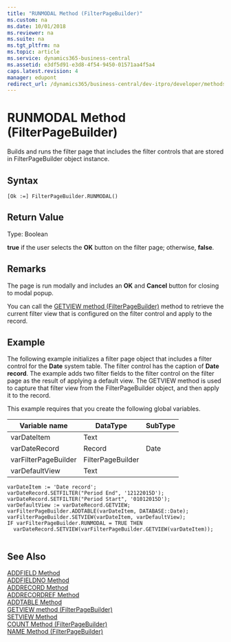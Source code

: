 ```yaml
---
title: "RUNMODAL Method (FilterPageBuilder)"
ms.custom: na
ms.date: 10/01/2018
ms.reviewer: na
ms.suite: na
ms.tgt_pltfrm: na
ms.topic: article
ms.service: dynamics365-business-central
ms.assetid: e3df5d91-e3d8-4f54-9450-01571aa4f5a4
caps.latest.revision: 4
manager: edupont
redirect_url: /dynamics365/business-central/dev-itpro/developer/methods-auto/library
---
```


 

# RUNMODAL Method (FilterPageBuilder)
Builds and runs the filter page that includes the filter controls that are stored in FilterPageBuilder object instance.  
  
## Syntax  
  
```  
[Ok :=] FilterPageBuilder.RUNMODAL()  
```  
  
## Return Value  
 Type: Boolean  
  
 **true** if the user selects the **OK** button on the filter page; otherwise, **false**.  
  
## Remarks  
 The page is run modally and includes an **OK** and **Cancel** button for closing to modal popup.  
  
 You can call the [GETVIEW method \(FilterPageBuilder\)](devenv-GETVIEW-Method-FilterPageBuilder.md) method to retrieve the current filter view that is configured on the filter control and apply to the record.  
  
## Example  
 The following example initializes a filter page object that includes a filter control for the **Date** system table. The filter control has the caption of **Date record**. The example adds two filter fields to the filter control on the filter page as the result of applying a default view. The GETVIEW method is used to capture that filter view from the FilterPageBuilder object, and then apply it to the record.  
  
 This example requires that you create the following global variables.  
  
|Variable name|DataType|SubType|  
|-------------------|--------------|-------------|  
|varDateItem|Text||  
|varDateRecord|Record|Date|  
|varFilterPageBuilder|FilterPageBuilder||  
|varDefaultView|Text||  
  
```  
varDateItem := 'Date record';  
varDateRecord.SETFILTER("Period End", '12122015D');  
varDateRecord.SETFILTER("Period Start", '01012015D');  
varDefaultView := varDateRecord.GETVIEW;  
varFilterPageBuilder.ADDTABLE(varDateItem, DATABASE::Date);  
varFilterPageBuilder.SETVIEW(varDateItem, varDefaultView);  
IF varFilterPageBuilder.RUNMODAL = TRUE THEN  
  varDateRecord.SETVIEW(varFilterPageBuilder.GETVIEW(varDateItem));  
  
```  
  
## See Also  
 [ADDFIELD Method](devenv-ADDFIELD-Method.md)   
 [ADDFIELDNO Method](devenv-ADDFIELDNO-Method.md)   
 [ADDRECORD Method](devenv-ADDRECORD-Method.md)   
 [ADDRECORDREF Method](devenv-ADDRECORDREF-Method.md)   
 [ADDTABLE Method](devenv-ADDTABLE-Method.md)   
 [GETVIEW method \(FilterPageBuilder\)](devenv-GETVIEW-Method-FilterPageBuilder.md)   
 [SETVIEW Method](devenv-SETVIEW-Method.md)   
 [COUNT Method \(FilterPageBuilder\)](devenv-COUNT-Method-FilterPageBuilder.md)   
 [NAME Method \(FilterPageBuilder\)](devenv-NAME-Method-FilterPageBuilder.md)